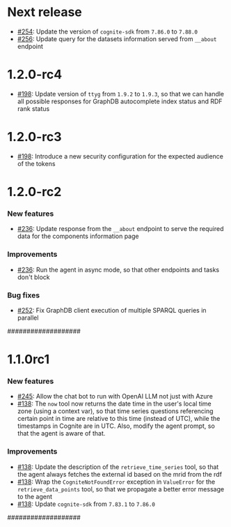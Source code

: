 Next release
============

* [#254](https://github.com/statnett/Talk2PowerSystem_PM/issues/254): Update the version of `cognite-sdk` from `7.86.0` to `7.88.0`
* [#256](https://github.com/statnett/Talk2PowerSystem_PM/issues/256): Update query for the datasets information served from `__about` endpoint

1.2.0-rc4
============

* [#198](https://github.com/statnett/Talk2PowerSystem_PM/issues/198): Update version of `ttyg` from `1.9.2` to `1.9.3`, so that
we can handle all possible responses for GraphDB autocomplete index status and RDF rank status

1.2.0-rc3
============

* [#198](https://github.com/statnett/Talk2PowerSystem_PM/issues/198): Introduce a new security configuration for the expected audience of the tokens

1.2.0-rc2
============

### New features

* [#236](https://github.com/statnett/Talk2PowerSystem_PM/issues/236): Update response from the `__about` endpoint to serve the required data for the components information page

### Improvements

* [#236](https://github.com/statnett/Talk2PowerSystem_PM/issues/236): Run the agent in async mode, so that other endpoints and tasks don't block

### Bug fixes

* [#252](https://github.com/statnett/Talk2PowerSystem_PM/issues/252): Fix GraphDB client execution of multiple SPARQL queries in parallel

###################

1.1.0rc1
============

### New features

* [#245](https://github.com/statnett/Talk2PowerSystem_PM/issues/245): Allow the chat bot to run with OpenAI LLM not just with Azure
* [#138](https://github.com/statnett/Talk2PowerSystem_PM/issues/138): The `now` tool now returns the date time in the user's local time zone (using a context var),
so that time series questions referencing certain point in time are relative to this time (instead of UTC), while the timestamps in Cognite are in UTC.
Also, modify the agent prompt, so that the agent is aware of that.

### Improvements

* [#138](https://github.com/statnett/Talk2PowerSystem_PM/issues/138): Update the description of the `retrieve_time_series` tool, so that the agent always fetches the external id based on the mrid from the rdf
* [#138](https://github.com/statnett/Talk2PowerSystem_PM/issues/138): Wrap the `CogniteNotFoundError` exception in `ValueError` for the `retrieve_data_points` tool, so that we propagate a better error message to the agent
* [#138](https://github.com/statnett/Talk2PowerSystem_PM/issues/138): Update ``cognite-sdk`` from ``7.83.1`` to ``7.86.0``

###################
